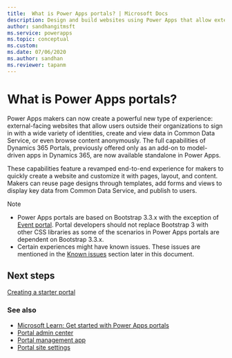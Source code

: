 ```yaml
---
title:  What is Power Apps portals? | Microsoft Docs
description: Design and build websites using Power Apps that allow external users to interact with the data stored in the Common Data Service.
author: sandhangitmsft
ms.service: powerapps
ms.topic: conceptual
ms.custom: 
ms.date: 07/06/2020
ms.author: sandhan
ms.reviewer: tapanm
---
```


# What is Power Apps portals?

Power Apps makers can now create a powerful new type of experience: external-facing websites that allow users outside their organizations to sign in with a wide variety of identities, create and view data in Common Data Service, or even browse content anonymously. The full capabilities of Dynamics 365 Portals, previously offered only as an add-on to model-driven apps in Dynamics 365, are now available standalone in Power Apps.  

These capabilities feature a revamped end-to-end experience for makers to quickly create a website and customize it with pages, layout, and content. Makers can reuse page designs through templates, add forms and views to display key data from Common Data Service, and publish to users.

> [!NOTE]
> - Power Apps portals are based on Bootstrap 3.3.x with the exception of [Event portal](https://docs.microsoft.com/dynamics365/marketing/developer/event-management-web-application). Portal developers should not replace Bootstrap 3 with other CSS libraries as some of the scenarios in Power Apps portals are dependent on Bootstrap 3.3.x.
> - Certain experiences might have known issues. These issues are mentioned in the [Known issues](known-issues.md) section later in this document.  

## Next steps

[Creating a starter portal](create-portal.md)

### See also

- [Microsoft Learn: Get started with Power Apps portals](https://docs.microsoft.com/earn/paths/get-started-power-apps-portals/)
- [Portal admin center](admin/admin-overview.md)
- [Portal management app](configure/configure-portal.md)
- [Portal site settings](configure/configure-site-settings.md)
